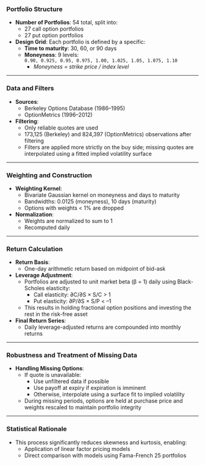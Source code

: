### **Portfolio Structure**
- **Number of Portfolios**: 54 total, split into:
  - 27 call option portfolios  
  - 27 put option portfolios
- **Design Grid**: Each portfolio is defined by a specific:
  - **Time to maturity**: 30, 60, or 90 days  
  - **Moneyness**: 9 levels:  
    `0.90, 0.925, 0.95, 0.975, 1.00, 1.025, 1.05, 1.075, 1.10`  
    - *Moneyness = strike price / index level*

---

### **Data and Filters**
- **Sources**:
  - Berkeley Options Database (1986–1995)  
  - OptionMetrics (1996–2012)
- **Filtering**:
  - Only reliable quotes are used  
  - 173,125 (Berkeley) and 824,397 (OptionMetrics) observations after filtering  
  - Filters are applied more strictly on the buy side; missing quotes are interpolated using a fitted implied volatility surface

---

### **Weighting and Construction**
- **Weighting Kernel**:
  - Bivariate Gaussian kernel on moneyness and days to maturity  
  - Bandwidths: 0.0125 (moneyness), 10 days (maturity)  
  - Options with weights < 1% are dropped
- **Normalization**:
  - Weights are normalized to sum to 1  
  - Recomputed daily

---

### **Return Calculation**
- **Return Basis**:
  - One-day arithmetic return based on midpoint of bid-ask
- **Leverage Adjustment**:
  - Portfolios are adjusted to unit market beta (β = 1) daily using Black-Scholes elasticity:  
    - Call elasticity: ∂C/∂S × S/C > 1  
    - Put elasticity: ∂P/∂S × S/P < –1  
  - This results in holding fractional option positions and investing the rest in the risk-free asset
- **Final Return Series**:
  - Daily leverage-adjusted returns are compounded into monthly returns

---

### **Robustness and Treatment of Missing Data**
- **Handling Missing Options**:
  - If quote is unavailable:
    - Use unfiltered data if possible  
    - Use payoff at expiry if expiration is imminent  
    - Otherwise, interpolate using a surface fit to implied volatility
  - During missing periods, options are held at purchase price and weights rescaled to maintain portfolio integrity

---

### **Statistical Rationale**
- This process significantly reduces skewness and kurtosis, enabling:
  - Application of linear factor pricing models  
  - Direct comparison with models using Fama-French 25 portfolios
